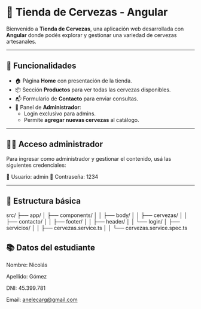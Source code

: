 # 🍺 Tienda de Cervezas - Angular

Bienvenido a **Tienda de Cervezas**, una aplicación web desarrollada con **Angular** donde podés explorar y gestionar una variedad de cervezas artesanales.

---

## 🚀 Funcionalidades

- 🏠 Página **Home** con presentación de la tienda.
- 📦 Sección **Productos** para ver todas las cervezas disponibles.
- 📬 Formulario de **Contacto** para enviar consultas.
- 🔐 Panel de **Administrador**:
  - Login exclusivo para admins.
  - Permite **agregar nuevas cervezas** al catálogo.

---

## 👨‍💼 Acceso administrador

Para ingresar como administrador y gestionar el contenido, usá las siguientes credenciales:

🧑 Usuario: admin
🔑 Contraseña: 1234

---

## 📁 Estructura básica

src/
├── app/
│ ├── components/
│ │ ├── body/
│ │ ├── cervezas/
│ │ ├── contacto/
│ │ ├── footer/
│ │ ├── header/
│ │ └── login/
│ ├── servicios/
│ │ ├── cervezas.service.ts
│ │ └── cervezas.service.spec.ts

## 📚 Datos del estudiante

Nombre: Nicolás

Apellido: Gómez

DNI: 45.399.781

Email: anelecarg@gmail.com

